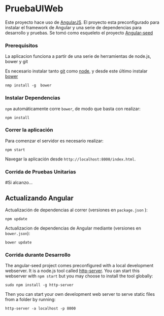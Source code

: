 # PruebaUIWeb

Este proyecto hace uso de [AngularJS](http://angularjs.org/). El proyecto esta preconfigurado para instalar el framework de Angular y una serie de dependencias para desarrollo y pruebas. Se tomó como esqueleto el proyecto [Angular-seed]

### Prerequisitos

La aplicacion funciona a partir de una serie de herramientas de node.js, bower y git

Es necesario instalar tanto [git] como [node], y desde este último instalar [bower]

```
nmp install -g  bower
```

### Instalar Dependencias

`npm` automáticamente corre `bower`, de modo que basta con realizar:

```
npm install
```

### Correr la aplicación

Para comenzar el servidor es necesario realizar:

```
npm start
```

Navegar la aplicación desde `http://localhost:8000/index.html`.

### Corrida de Pruebas Unitarias

#Si alcanzo...

## Actualizando Angular

Actualización de dependencias al correr (versiones en `package.json` ):

```
npm update
```

Actualizacion de dependencias de Angular mediante (versiones en `bower.json`):

```
bower update
```

### Corrida durante Desarrollo

The angular-seed project comes preconfigured with a local development webserver.  It is a node.js
tool called [http-server][http-server].  You can start this webserver with `npm start` but you may choose to
install the tool globally:

```
sudo npm install -g http-server
```

Then you can start your own development web server to serve static files from a folder by
running:

```
http-server -a localhost -p 8000
```
[Angular-seed]: https://github.com/angular/angular-seed
[git]: http://git-scm.com/
[bower]: http://bower.io
[npm]: https://www.npmjs.org/
[node]: http://nodejs.org
[protractor]: https://github.com/angular/protractor
[jasmine]: http://jasmine.github.io
[karma]: http://karma-runner.github.io
[travis]: https://travis-ci.org/
[http-server]: https://github.com/nodeapps/http-server
